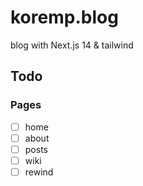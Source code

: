 # koremp.blog

blog with Next.js 14 & tailwind

## Todo

### Pages
- [ ] home
- [ ] about
- [ ] posts
- [ ] wiki
- [ ] rewind